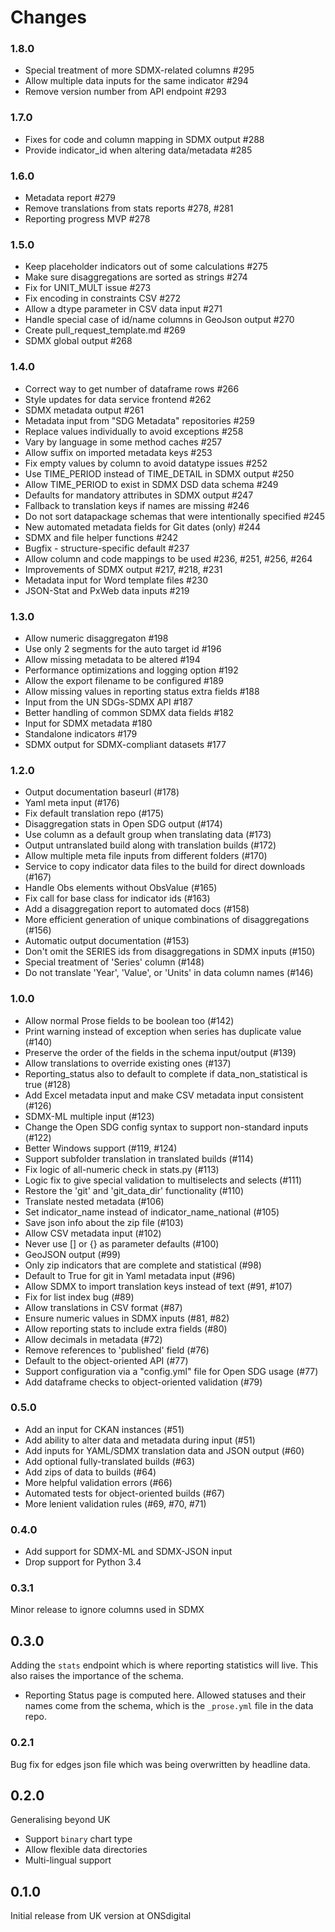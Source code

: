 # Changes

### 1.8.0

* Special treatment of more SDMX-related columns #295
* Allow multiple data inputs for the same indicator #294
* Remove version number from API endpoint #293

### 1.7.0

* Fixes for code and column mapping in SDMX output #288
* Provide indicator_id when altering data/metadata #285

### 1.6.0

* Metadata report #279
* Remove translations from stats reports #278, #281
* Reporting progress MVP #278

### 1.5.0

* Keep placeholder indicators out of some calculations #275
* Make sure disaggregations are sorted as strings #274
* Fix for UNIT_MULT issue #273
* Fix encoding in constraints CSV #272
* Allow a dtype parameter in CSV data input #271
* Handle special case of id/name columns in GeoJson output #270
* Create pull_request_template.md #269
* SDMX global output #268

### 1.4.0

* Correct way to get number of dataframe rows #266
* Style updates for data service frontend #262
* SDMX metadata output #261
* Metadata input from "SDG Metadata" repositories #259
* Replace values individually to avoid exceptions #258
* Vary by language in some method caches #257
* Allow suffix on imported metadata keys #253
* Fix empty values by column to avoid datatype issues #252
* Use TIME_PERIOD instead of TIME_DETAIL in SDMX output #250
* Allow TIME_PERIOD to exist in SDMX DSD data schema #249
* Defaults for mandatory attributes in SDMX output #247
* Fallback to translation keys if names are missing #246
* Do not sort datapackage schemas that were intentionally specified #245
* New automated metadata fields for Git dates (only) #244
* SDMX and file helper functions #242
* Bugfix - structure-specific default #237
* Allow column and code mappings to be used #236, #251, #256, #264
* Improvements of SDMX output #217, #218, #231
* Metadata input for Word template files #230
* JSON-Stat and PxWeb data inputs #219

### 1.3.0

* Allow numeric disaggregaton #198
* Use only 2 segments for the auto target id #196
* Allow missing metadata to be altered #194
* Performance optimizations and logging option #192
* Allow the export filename to be configured #189
* Allow missing values in reporting status extra fields #188
* Input from the UN SDGs-SDMX API #187
* Better handling of common SDMX data fields #182
* Input for SDMX metadata #180
* Standalone indicators #179
* SDMX output for SDMX-compliant datasets #177

### 1.2.0

* Output documentation baseurl (#178)
* Yaml meta input (#176)
* Fix default translation repo (#175)
* Disaggregation stats in Open SDG output (#174)
* Use column as a default group when translating data (#173)
* Output untranslated build along with translation builds (#172)
* Allow multiple meta file inputs from different folders (#170)
* Service to copy indicator data files to the build for direct downloads (#167)
* Handle Obs elements without ObsValue (#165)
* Fix call for base class for indicator ids (#163)
* Add a disaggregation report to automated docs (#158)
* More efficient generation of unique combinations of disaggregations (#156)
* Automatic output documentation (#153)
* Don't omit the SERIES ids from disaggregations in SDMX inputs (#150)
* Special treatment of 'Series' column (#148)
* Do not translate 'Year', 'Value', or 'Units' in data column names (#146)

### 1.0.0

* Allow normal Prose fields to be boolean too (#142)
* Print warning instead of exception when series has duplicate value (#140)
* Preserve the order of the fields in the schema input/output (#139)
* Allow translations to override existing ones (#137)
* Reporting_status also to default to complete if data_non_statistical is true (#128)
* Add Excel metadata input and make CSV metadata input consistent (#126)
* SDMX-ML multiple input (#123)
* Change the Open SDG config syntax to support non-standard inputs (#122)
* Better Windows support (#119, #124)
* Support subfolder translation in translated builds (#114)
* Fix logic of all-numeric check in stats.py (#113)
* Logic fix to give special validation to multiselects and selects (#111)
* Restore the 'git' and 'git_data_dir' functionality (#110)
* Translate nested metadata (#106)
* Set indicator_name instead of indicator_name_national (#105)
* Save json info about the zip file (#103)
* Allow CSV metadata input (#102)
* Never use [] or {} as parameter defaults (#100)
* GeoJSON output (#99)
* Only zip indicators that are complete and statistical (#98)
* Default to True for git in Yaml metadata input (#96)
* Allow SDMX to import translation keys instead of text (#91, #107)
* Fix for list index bug (#89)
* Allow translations in CSV format (#87)
* Ensure numeric values in SDMX inputs (#81, #82)
* Allow reporting stats to include extra fields (#80)
* Allow decimals in metadata (#72)
* Remove references to 'published' field (#76)
* Default to the object-oriented API (#77)
* Support configuration via a "config.yml" file for Open SDG usage (#77)
* Add dataframe checks to object-oriented validation (#79)

### 0.5.0

* Add an input for CKAN instances (#51)
* Add ability to alter data and metadata during input (#51)
* Add inputs for YAML/SDMX translation data and JSON output (#60)
* Add optional fully-translated builds (#63)
* Add zips of data to builds (#64)
* More helpful validation errors (#66)
* Automated tests for object-oriented builds (#67)
* More lenient validation rules (#69, #70, #71)

### 0.4.0

* Add support for SDMX-ML and SDMX-JSON input
* Drop support for Python 3.4

### 0.3.1

Minor release to ignore columns used in SDMX

## 0.3.0

Adding the `stats` endpoint which is where reporting statistics will live. This
also raises the importance of the schema.

* Reporting Status page is computed here. Allowed statuses and their names come
from the schema, which is the `_prose.yml` file in the data repo.

### 0.2.1

Bug fix for edges json file which was being overwritten by headline data.

## 0.2.0

Generalising beyond UK

* Support `binary` chart type
* Allow flexible data directories
* Multi-lingual support

## 0.1.0

Initial release from UK version at ONSdigital
